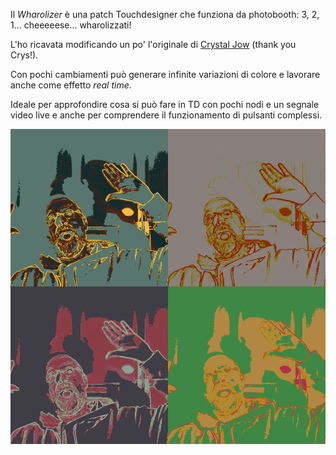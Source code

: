 Il _Wharolizer_ è una patch Touchdesigner che funziona da photobooth: 3, 2, 1... cheeeeese... wharolizzati!

L'ho ricavata modificando un po' l'originale di [Crystal Jow](https://www.crystaljow.com/teaching/) (thank you Crys!).

Con pochi cambiamenti può generare infinite variazioni di colore e lavorare anche come effetto _real time_.

Ideale per approfondire cosa si può fare in TD con pochi nodi e un segnale video live e anche per comprendere il funzionamento di pulsanti complessi.

![output](output.png)